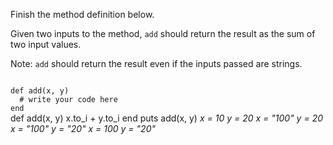 Finish the method definition below.

Given two inputs to the method, `add` should return the result as the sum of two input values.

Note: `add` should return the result even if the inputs passed are strings.


<Editor lang="ruby" type="exercise" testMode="multipleInput">
<code>
def add(x, y)
  # write your code here
end
</code>

<solution>
def add(x, y)
  x.to_i + y.to_i
end
</solution>

<testcases>
<caller>
puts add(x, y)
</caller>
<testcase>
<i>
x = 10
y = 20
</i>
</testcase>
<testcase>
<i>
x = "100"
y = 20
</i>
</testcase>
<testcase>
<i>
x = "100"
y = "20"
</i>
</testcase>
<testcase>
<i>
x = 100
y = "20"
</i>
</testcase>
</testcases>
</Editor>